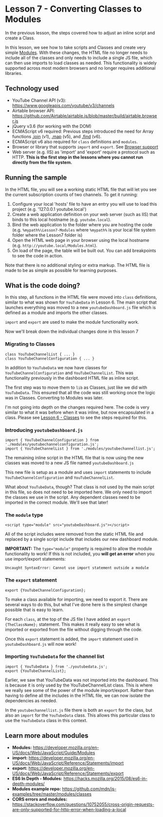 # Lesson 7 - Converting Classes to Modules

In the previous lesson, the steps covered how to adjust an inline script and create a Class.

In this lesson, we see how to take scripts and Classes and create very simple [Modules](https://developer.mozilla.org/en-US/docs/Web/JavaScript/Guide/Modules). With these changes, the HTML file no longer needs to include all of the classes and only needs to include a single JS file, which can then use imports to load classes as needed. This functionality is widely supported across most modern browsers and no longer requires additional libraries.

## Technology used
- YouTube Channel API (v3): https://www.googleapis.com/youtube/v3/channels
- Airtable browser API: https://github.com/Airtable/airtable.js/blob/master/build/airtable.browser.js
- jQuery v3.6 (for working with the DOM)
- ECMAScript v6 required: Previous steps introduced the need for Array functions [.join](https://developer.mozilla.org/en-US/docs/Web/JavaScript/Reference/Global_Objects/Array/join) (v1), [.map](https://developer.mozilla.org/en-US/docs/Web/JavaScript/Reference/Global_Objects/Array/map) (v5), and [.find](https://developer.mozilla.org/en-US/docs/Web/JavaScript/Reference/Global_Objects/Array/find) (v6).
- ECMAScript v6 also required for `class` definitions and `modules`.
- Browser or library that supports `import` and `export`. See [Browser support](https://developer.mozilla.org/en-US/docs/Web/JavaScript/Guide/Modules#browser_support)
- Web server (e.g. IIS) as 'import' and 'export' require a protocol such as HTTP. **This is the first step in the lessons where you cannot run directly from the file system.**

## Running the sample
In the HTML file, you will see a working static HTML file that will let you see the current subscription counts of two channels. To get it running:

1. Configure your local 'hosts' file to have an entry you will use to load this project (e.g. '127.0.0.1	youtube.local')
1. Create a web application definition on your web server (such as IIS) that binds to this local hostname (e.g. `youtube.local`).
1. Bind the web application to the folder where you are hosting the code (e.g. `%mypath%\Lesson7-Modules` where `%mypath%` is your local file system folder where the Lesson7 folder is)
1. Open the HTML web page in your browser using the local hostname (e.g. `http://youtube.local/Modules.html`). 
1. On load of the page, the table will be built out. You can add breakpoints to see the code in action.

Note that there is no additional styling or extra markup. The HTML file is made to be as simple as possible for learning purposes.

## What is the code doing?
In this step, all functions in the HTML file were moved into `class` definitions, similar to what was shown for `YouTubeData` in Lesson 6. The main script that launches everything was moved to a new `youtubeDashboard.js` file which is defined as a module and imports the other classes.

`import` and `export` are used to make the module functionality work. 

Now we'll break down the individual changes done in this lesson 7

### Migrating to Classes
	class YouTubeChannelList { ... }
	class YouTubeChannelConfiguration { ... }

In addition to `YouTubeData` we now have classes for `YouTubeChannelConfiguration` and `YouTubeChannelList`. This was functionality previously in the dashboard HTML file as inline script.

The first step was to move them to `lib` as Classes, just like we did with `YouTubeData`. This ensured that all the code was still working once the logic was in Classes. Converting to Modules was later.

I'm not going into depth on the changes required here. The code is very similar to what it was before when it was inline, but now encapsulated in a class. Please see [Lesson 6 - Classes](../Lesson6-Classes) to see the steps required for this.

### Introducing `youtubeDashboard.js`
	import { YouTubeChannelConfiguration } from './modules/youtubechannelconfiguration.js';
	import { YouTubeChannelList } from './modules/youtubechannellist.js';

The remaining inline script in the HTML file that is now using the new classes was moved to a new JS file named `youtubeDashboard.js`

This new file is setup as a module and uses `import` statements to include `YouTubeChannelConfiguration` and `YouTubeChannelList`. 

What about `YouTubeData`, though? That class is not used by the main script in this file, so does not need to be imported here. We only need to import the classes we use in the script. Any dependent classes need to be imported in the correct module. We'll see that later!

### The `module` type
	<script type="module" src="youtubeDashboard.js"></script>

All of the script includes were removed from the static HTML file and replaced by a single script include that includes our new dashboard module. 

**IMPORTANT:** The `type="module"` property is required to allow the module functionality to work! If this is not included, you **will get an error** when you use import/export statements:

`Uncaught SyntaxError: Cannot use import statement outside a module`

### The `export` statement
	export {YouTubeChannelConfiguration};

To make a class available for importing, we need to export it. There are several ways to do this, but what I've done here is the simplest change possible that is easy to learn.

For each `class`, at the top of the JS file I have added an `export {TheClassName};` statement. This makes it really easy to see what is imported or exported from the file without digging through the code. 

Once this `export` statement is added, the `import` statement used in `youtubeDashboard.js` will now work!


### Importing `YouTubeData` for the channel list
	import { YouTubeData } from './youtubedata.js';
	export {YouTubeChannelList};

Earlier, we saw that YouTubeData was not imported into the dashboard. This is because it is only used by the YouTubeChannelList class. This is where we really see some of the power of the module import/export. Rather than having to define all the includes in the HTML file, we can now isolate the dependencies as needed.

In the `youtubechannellist.js` file there is both an `export` for the class, but also an `import` for the `YouTubeData` class. This allows this particular class to use the `YouTubeData` class in this context.

## Learn more about modules

 * **Modules:** https://developer.mozilla.org/en-US/docs/Web/JavaScript/Guide/Modules
 * **import:** https://developer.mozilla.org/en-US/docs/Web/JavaScript/Reference/Statements/import
 * **export:** https://developer.mozilla.org/en-US/docs/Web/JavaScript/Reference/Statements/export
 * **ES6 In Depth - Modules:** https://hacks.mozilla.org/2015/08/es6-in-depth-modules/
 * **Modules example repo:** https://github.com/mdn/js-examples/tree/master/modules/classes
 * **CORS errors and modules:** https://stackoverflow.com/questions/10752055/cross-origin-requests-are-only-supported-for-http-error-when-loading-a-local